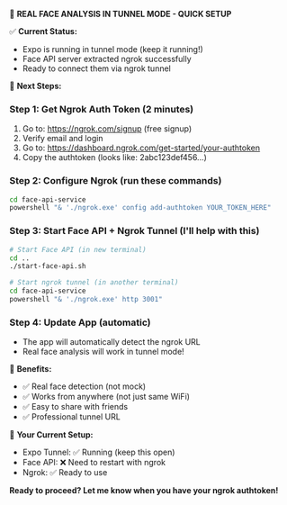 🚀 **REAL FACE ANALYSIS IN TUNNEL MODE - QUICK SETUP**

✅ **Current Status:**

- Expo is running in tunnel mode (keep it running!)
- Face API server extracted ngrok successfully
- Ready to connect them via ngrok tunnel

🔧 **Next Steps:**

### Step 1: Get Ngrok Auth Token (2 minutes)

1. Go to: https://ngrok.com/signup (free signup)
2. Verify email and login
3. Go to: https://dashboard.ngrok.com/get-started/your-authtoken
4. Copy the authtoken (looks like: 2abc123def456...)

### Step 2: Configure Ngrok (run these commands)

```bash
cd face-api-service
powershell "& './ngrok.exe' config add-authtoken YOUR_TOKEN_HERE"
```

### Step 3: Start Face API + Ngrok Tunnel (I'll help with this)

```bash
# Start Face API (in new terminal)
cd ..
./start-face-api.sh

# Start ngrok tunnel (in another terminal)
cd face-api-service
powershell "& './ngrok.exe' http 3001"
```

### Step 4: Update App (automatic)

- The app will automatically detect the ngrok URL
- Real face analysis will work in tunnel mode!

🎯 **Benefits:**

- ✅ Real face detection (not mock)
- ✅ Works from anywhere (not just same WiFi)
- ✅ Easy to share with friends
- ✅ Professional tunnel URL

📱 **Your Current Setup:**

- Expo Tunnel: ✅ Running (keep this open)
- Face API: ❌ Need to restart with ngrok
- Ngrok: ✅ Ready to use

**Ready to proceed? Let me know when you have your ngrok authtoken!**
